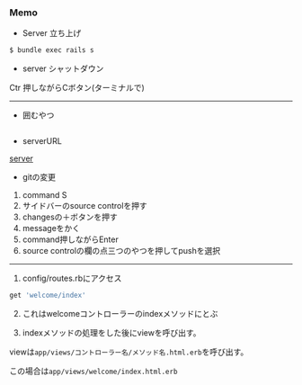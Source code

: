 ### Memo
- Server 立ち上げ

```bash
$ bundle exec rails s
```

- server シャットダウン

Ctr 押しながらCボタン(ターミナルで)

---

- 囲むやつ
```bash
```

- serverURL

[server](http://localhost:3000/)

- gitの変更

1. command S
2. サイドバーのsource controlを押す
3. changesの＋ボタンを押す
4. messageをかく
5. command押しながらEnter
6. source controlの欄の点三つのやつを押してpushを選択

---

1. config/routes.rbにアクセス
```rb
get 'welcome/index'
```
2. これはwelcomeコントローラーのindexメソッドにとぶ

3. indexメソッドの処理をした後にviewを呼び出す。

viewは`app/views/コントローラー名/メソッド名.html.erb`を呼び出す。

この場合は`app/views/welcome/index.html.erb`

